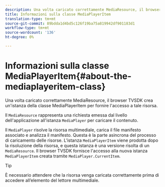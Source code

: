 ```yaml
---
description: Una volta caricato correttamente MediaResource, il browser TVSDK crea un'istanza della classe MediaPlayerItem per fornire l'accesso a tale risorsa.
title: Informazioni sulla classe MediaPlayerItem
translation-type: tm+mt
source-git-commit: 89bdda1d4bd5c126f19ba75a819942df901183d1
workflow-type: tm+mt
source-wordcount: '136'
ht-degree: 0%

---
```



# Informazioni sulla classe MediaPlayerItem{#about-the-mediaplayeritem-class}

Una volta caricato correttamente MediaResource, il browser TVSDK crea un&#39;istanza della classe MediaPlayerItem per fornire l&#39;accesso a tale risorsa.

Il `MediaResource` rappresenta una richiesta emessa dal livello dell&#39;applicazione all&#39;istanza `MediaPlayer` per caricare il contenuto.

Il `MediaPlayer` risolve la risorsa multimediale, carica il file manifesto associato e analizza il manifesto. Questa è la parte asincrona del processo di caricamento delle risorse. L’istanza `MediaPlayerItem` viene prodotta dopo la risoluzione della risorsa, e questa istanza è una versione risolta di un `MediaResource`. Il browser TVSDK fornisce l&#39;accesso alla nuova istanza `MediaPlayerItem` creata tramite `MediaPlayer.CurrentItem`.

>[!TIP]
>
>È necessario attendere che la risorsa venga caricata correttamente prima di accedere all’elemento del lettore multimediale.

